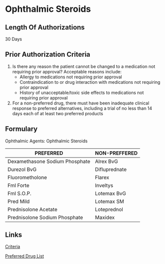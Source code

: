 # Ophthalmic Steroids

## Length Of Authorizations

30 Days

## Prior Authorization Criteria

1.  Is there any reason the patient cannot be changed to a medication not requiring prior approval? Acceptable reasons include:
    -   Allergy to medications not requiring prior approval
    -   Contraindication to or drug interaction with medications not requiring prior approval
    -   History of unacceptable/toxic side effects to medications not requiring prior approval
2.  For a non-preferred drug, there must have been inadequate clinical response to preferred alternatives, including a trial of no less than 14 days each of at least two preferred products

## Formulary

Ophthalmic Agents: Ophthalmic Steroids

| PREFERRED                      | NON-PREFFERED |
|--------------------------------|---------------|
| Dexamethasone Sodium Phosphate | Alrex BvG     |
| Durezol BvG                    | Difluprednate |
| Fluorometholone                | Flarex        |
| Fml Forte                      | Inveltys      |
| Fml S.O.P.                     | Lotemax BvG   |
| Pred Mild                      | Lotemax SM    |
| Prednisolone Acetate           | Loteprednol   |
| Prednisolone Sodium Phosphate  | Maxidex       |

## Links

[Criteria](https://pharmacy.medicaid.ohio.gov/sites/default/files/20220415_UPDL_Criteria_FINAL_.pdf#page=80)

[Preferred Drug List](https://pharmacy.medicaid.ohio.gov/sites/default/files/20220701_UPDL_FINAL.pdf#page=27)